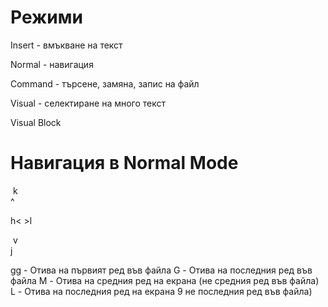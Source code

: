 # Режими

Insert - вмъкване на текст

Normal - навигация

Command - търсене, замяна, запис на файл

Visual - селектиране на много текст

Visual Block

# Навигация в Normal Mode

​	 k<br>
    ^

h< 	>l

​	 v<br>
     j

gg - Отива на първият ред във файла
G - Отива на последния ред във файла
M - Отива на средния ред на екрана (не средния ред във файла)
L - Отива на последния ред на екрана 9 не последния ред във файла)

